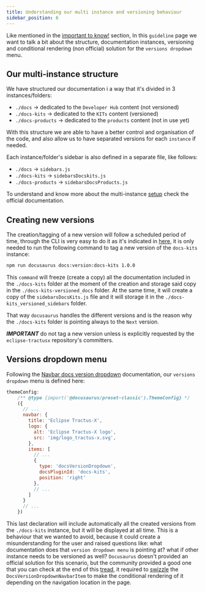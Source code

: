 ```yaml
---
title: Understanding our multi instance and versioning behaviour
sidebar_position: 6
---
```


Like mentioned in the [important to know!](/docs/kit-process/processes/create_KIT_page#important-to-know) section, In this `guideline` page we want to talk a bit about the structure, documentation instances, versioning and conditional rendering (non official) solution for the `versions dropdown` menu.

## Our multi-instance structure

We have structured our documentation i a way that it's divided in 3 instances/folders:

- `./docs` -> dedicated to the `Developer Hub` content (not versioned)
- `./docs-kits` -> dedicated to the `KITs` content (versioned)
- `./docs-products` -> dedicated to the `products` content (not in use yet)

With this structure we are able to have a better control and organisation of the code, and also allow us to have separated versions for each `instance` if needed.

Each instance/folder's sidebar is also defined in a separate file, like follows:

- `./docs` -> `sidebars.js`
- `./docs-kits` -> `sidebarsDocskits.js`
- `./docs-products` -> `sidebarsDocsProducts.js`

To understand and know more about the multi-instance [setup](https://docusaurus.io/docs/2.2.0/docs-multi-instance#setup) check the official documentation.

## Creating new versions

The creation/tagging of a new version will follow a scheduled period of time, through the CLI is very easy to do it as it's indicated in [here](https://docusaurus.io/docs/2.2.0/docs-multi-instance#tagging-new-versions), it is only needed to run the following command to tag a new version of the `docs-kits` instance:

```bash
npm run docusaurus docs:version:docs-kits 1.0.0
```

This `command` will freeze (create a copy) all the documentation included in the `./docs-kits` folder at the moment of the creation and storage said copy in the `./docs-kits-versioned_docs` folder. At the same time, it will create a copy of the `sidebarsDocsKits.js` file and it will storage it in the `./docs-kits_versioned_sidebars` folder.

That way `docusaurus` handles the different versions and is the reason why the `./docs-kits` folder is pointing always to the `Next` version.

_**IMPORTANT**_ do not tag a new version unless is explicitly requested by the `eclipse-tractusx` repository's committers.

## Versions dropdown menu

Following the [Navbar docs version dropdown](https://docusaurus.io/docs/2.2.0/api/themes/configuration#navbar-docs-version-dropdown) documentation, our `versions dropdown` menu is defined here:

```javascript
themeConfig:
    /** @type {import('@docusaurus/preset-classic').ThemeConfig} */
    ({
      // ...
      navbar: {
        title: 'Eclipse Tractus-X',
        logo: {
          alt: 'Eclipse Tractus-X logo',
          src: 'img/logo_tractus-x.svg',
        },
        items: [
          // ...
          {
            type: 'docsVersionDropdown',
            docsPluginId: 'docs-kits',
            position: 'right'
          },
          // ...
        ]
      }
      // ...
    })
```

This last declaration will include automatically all the created versions from the `./docs-kits` instance, but it will be displayed at all time. This is a behaviour that we wanted to avoid, because it could create a misunderstanding for the user and raised questions like: what documentation does that `version dropdown menu` is pointing at? what if other instance needs to be versioned as well? `Docusaurus` doesn't provided an official solution for this scenario, but the community provided a good one that you can check at the end of this [tread](https://github.com/facebook/docusaurus/issues/4389), it required to [swizzle](https://docusaurus.io/docs/2.2.0/swizzling) the `DocsVersionDropdownNavbarItem` to make the conditional rendering of it depending on the navigation location in the page.
